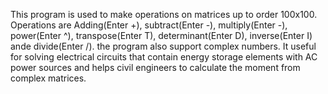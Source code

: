 This program is used to make operations on matrices up to order 100x100. Operations are Adding(Enter +), subtract(Enter -), multiply(Enter -), power(Enter ^), transpose(Enter T), determinant(Enter D), inverse(Enter I) ande divide(Enter /).
the program also support complex numbers. It useful for solving electrical circuits that contain energy storage elements with AC power sources and helps civil engineers
to calculate the moment from complex matrices.